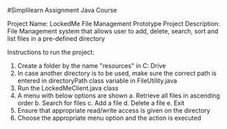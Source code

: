 #Simplilearn Assignment Java Course

Project Name: LockedMe File Management Prototype
Project Description: File Management system that allows user to add, delete, search, sort and list files in a pre-defined directory

Instructions to run the project:

1. Create a folder by the name "resources" in C: Drive
2. In case another directory is to be used, make sure the correct path is entered in directoryPath class variable in FileUtility.java
3. Run the LockedMeClient.java class
4. A menu with below options are shown 
 	a. Retrieve all files in ascending order
	b. Search for files
	c. Add a file
	d. Delete a file
	e. Exit
5. Ensure that appropriate read/write access is given on the directory
6. Choose the appropriate menu option and the action is executed 